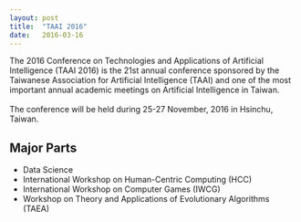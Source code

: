 ```yaml
---
layout: post
title:  "TAAI 2016"
date:   2016-03-16
---
```


<p class="intro"><span class="dropcap">T</span>he 2016 Conference on Technologies and Applications of Artificial Intelligence (TAAI 2016) is the 21st annual conference sponsored by the Taiwanese Association for Artificial Intelligence (TAAI) and one of the most important annual academic meetings on Artificial Intelligence in Taiwan.<br><br>The conference will be held during 25-27 November, 2016 in Hsinchu, Taiwan.</p>

## Major Parts
* Data Science
* International Workshop on Human-Centric Computing (HCC)
* International Workshop on Computer Games (IWCG)
* Workshop on Theory and Applications of Evolutionary Algorithms (TAEA)

